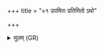 +++
title = "०१ उपमितः प्रतिमितो ऽथो"

+++
<details><summary>मूलम् (GR)</summary>

उपमितः प्रतिमितो  
ऽथो परिमितश् च याः ।  
शालाया विश्ववाराया  
नद्धानि वि चृतामसि ॥
</details>